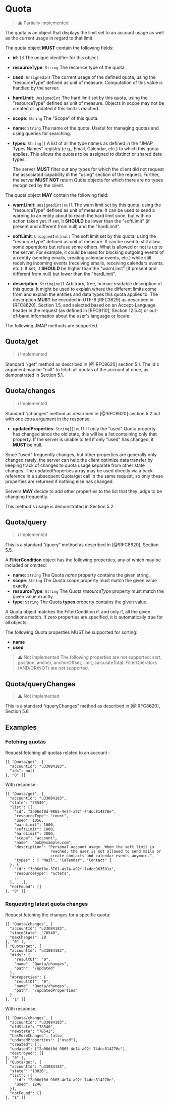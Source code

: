 # Quota

> :warning:
> Partially implemented

The quota is an object that displays the limit set to an account usage as well as the current usage in regard to that limit.

The quota object **MUST** contain the following fields:

* **id**: `Id` The unique identifier for this object.

* **resourceType**: `String` The resource type of the quota.

* **used**: `UnsignedInt` The current usage of the defined quota, using the "resourceType" defined as unit of measure. Computation of this value is handled by the server.

* **hardLimit**: `UnsignedInt` The hard limit set by this quota, using the "resourceType" defined as unit of measure. Objects in scope may not be created or updated if this limit is reached.

* **scope**: `String` The "Scope" of this quota.

* **name**: `String` The name of the quota. Useful for managing quotas and using queries for searching.

* **types**: `String[]` A list of all the type names as defined in the "JMAP Types Names" registry (e.g., Email, Calendar, etc.) to which this quota applies. This allows the quotas to be assigned to distinct or shared data types.
  
  The server **MUST** filter out any types for which the client did not request the associated capability in the "using" section of the request. Further, the server **MUST NOT** return Quota objects for which there are no types recognized by the client.

The quota object **MAY** contain the following field:

* **warnLimit**: `UnsignedInt|null` The warn limit set by this quota, using the "resourceType" defined as unit of measure. 
It can be used to send a warning to an entity about to reach the hard limit soon, but with no action taken yet. 
If set, it **SHOULD** be lower than the "softLimit" (if present and different from null) and the "hardLimit".

* **softLimit**: `UnsignedInt|null` The soft limit set by this quota, using the "resourceType" defined as unit of measure. 
It can be used to still allow some operations but refuse some others. What is allowed or not is up to the server. 
For example, it could be used for blocking outgoing events of an entity (sending emails, creating calendar events, etc.) while still receiving incoming events (receiving emails, receiving calendars events, etc.). 
If set, it **SHOULD** be higher than the "warnLimit" (if present and different from null) but lower than the "hardLimit".

* **description**: `String|null` Arbitrary, free, human-readable description of this quota. It might be used to explain where the different limits come from and explain the entities and data types this quota applies to. 
The description **MUST** be encoded in UTF-8 [RFC3629] as described in [RFC8620], Section 1.5, and selected based on an Accept-Language header in the request (as defined in [RFC9110], Section 12.5.4) or out-of-band information about the user's language or locale.

The following JMAP methods are supported.

## Quota/get

> :information_source:
> Implemented

Standard “/get” method as described in [@!RFC8620] section 5.1. The id's argument may be "null" to fetch all quotas of the account at once, as demonstrated in Section 5.1.

## Quota/changes

> :information_source:
> Implemented

Standard “/changes” method as described in [@!RFC8620] section 5.2 but with one extra argument in the response:

* **updatedProperties**: `String[]|null` If only the "used" Quota property has changed since the old state, this will be a list containing only that property. 
If the server is unable to tell if only "used" has changed, it **MUST** be null.

Since "used" frequently changes, but other properties are generally only changed rarely, the server can help the client
optimize data transfer by keeping track of changes to quota usage separate from other state changes. The
updatedProperties array may be used directly via a back-reference in a subsequent Quota/get call in the same request,
so only these properties are returned if nothing else has changed.

Servers **MAY** decide to add other properties to the list that they judge to be changing frequently.

This method's usage is demonstrated in Section 5.2.

## Quota/query

> :information_source:
> Implemented

This is a standard “/query” method as described in [@!RFC8620], Section 5.5.

A **FilterCondition** object has the following properties, any of which may be included or omitted:

* **name**: `String` The Quota _name_ property contains the given string.
* **scope**: `String` The Quota _scope_ property must match the given value exactly.
* **resourceType**: `String` The Quota _resourceType_ property must match the given value exactly.
* **type**: `String` The Quota __types__ property contains the given value.

A Quota object matches the FilterCondition if, and only if, all the given conditions match. If zero properties are 
specified, it is automatically true for all objects.

The following Quota properties MUST be supported for sorting:

* **name**
* **used**

> :warning:
> Not implemented
> The following properties are not supported: sort, position, anchor, anchorOffset, limit, calculateTotal.
FilterOperators (AND/OR/NOT) are not supported.

## Quota/queryChanges

> :warning:
> Not implemented

This is a standard “/queryChanges” method as described in [@!RFC8620], Section 5.6.

## Examples

### Fetching quotas

Request fetching all quotas related to an account :

    [[ "Quota/get", {
      "accountId": "u33084183",
      "ids": null
    }, "0" ]]

With response :

    [[ "Quota/get", {
      "accountId": "u33084183",
      "state": "78540",
      "list": [{
        "id": "2a06df0d-9865-4e74-a92f-74dcc814270e",
        "resourceType": "count",
        "used": 1056,
        "warnLimit": 1600,
        "softLimit": 1800,
        "hardLimit": 2000,
        "scope": "account",
        "name": "bob@example.com",
        "description": "Personal account usage. When the soft limit is
                        reached, the user is not allowed to send mails or
                        create contacts and calendar events anymore.",
        "types" : [ "Mail", "Calendar", "Contact" ]
      }, {
        "id": "3b06df0e-3761-4s74-a92f-74dcc963501x",
        "resourceType": "octets",
        ...
      }, ...],
      "notFound": []
    }, "0" ]]

### Requesting latest quota changes

Request fetching the changes for a specific quota:

    [[ "Quota/changes", {
      "accountId": "u33084183",
      "sinceState": "78540",
      "maxChanges": 20
    }, "0" ],
    [ "Quota/get", {
      "accountId": "u33084183",
      "#ids": {
        "resultOf": "0",
        "name": "Quota/changes",
        "path": "/updated"
      },
      "#properties": {
        "resultOf": "0",
        "name": "Quota/changes",
        "path": "/updatedProperties"
      }
    }, "1" ]]

With response:

    [[ "Quota/changes", {
      "accountId": "u33084183",
      "oldState": "78540",
      "newState": "78542",
      "hasMoreChanges": false,
      "updatedProperties": ["used"],
      "created": [],
      "updated": ["2a06df0d-9865-4e74-a92f-74dcc814270e"],
      "destroyed": []
    }, "0" ],
    [ "Quota/get", {
      "accountId": "u33084183",
      "state": "10826",
      "list": [{
        "id": "2a06df0d-9865-4e74-a92f-74dcc814270e",
        "used": 1246
      }],
      "notFound": []
    }, "1" ]]
